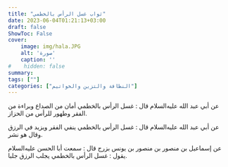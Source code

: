```yaml
---
title: "ثواب غسل الرأس بالخطمي"
date: 2023-06-04T01:21:13+03:00
draft: false
ShowToc: False
cover:
    image: img/hala.JPG
    alt: 'صورة'
    caption: ''
#    hidden: false
summary: 
tags: [""]
categories: ["النظافة والتزين والخواتيم"]
---
```

عن أبي عبد الله عليه‌السلام قال : غسل الرأس بالخطمي أمان من الصداع وبراءة
من الفقر وطهور للرأس من الحزاز.

عن أبي عبد الله عليه‌السلام قال : غسل الرأس بالخطمي ينفي الفقر ويزيد في
الرزق وقال هو نشر.

عن إسماعيل بن منصور بن
منصور بن يونس بزرج قال : سمعت أبا الحسن عليه‌السلام يقول : غسل الرأس
بالخطمي يجلب الرزق جلبا.

